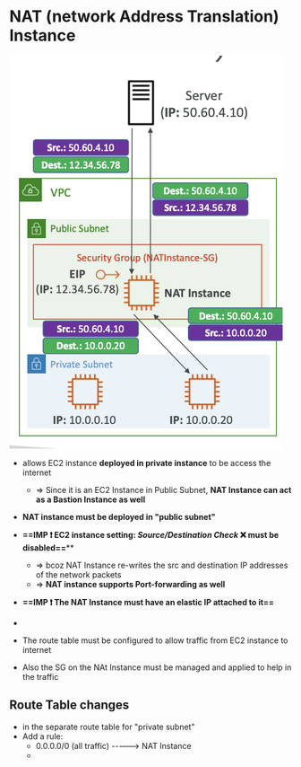 
# NAT (network Address Translation) Instance
![imag](img/Pasted_image_20240430171339.png)
- allows EC2 instance **deployed in private instance** to be access the internet
	- => Since it is an EC2 Instance in Public Subnet, **NAT Instance can act as a Bastion Instance as well**
- **NAT instance must be deployed in "public subnet"**
- **==IMP ❗️ EC2 instance setting: *Source/Destination Check* ❌ must be disabled==****
	- => bcoz NAT Instance re-writes the src and destination IP addresses of the network packets
	- => **NAT instance supports Port-forwarding as well**
- **==IMP ❗️ The NAT Instance must have an elastic IP attached to it==**

- 
- The route table must be configured to allow traffic from EC2 instance to internet
- Also the SG on the NAt Instance must be managed and applied to help in the traffic

## Route Table changes

 - in the separate route table for "private subnet"
 - Add a rule:
	 - 0.0.0.0/0 (all traffic) -----> NAT Instance
	- 
